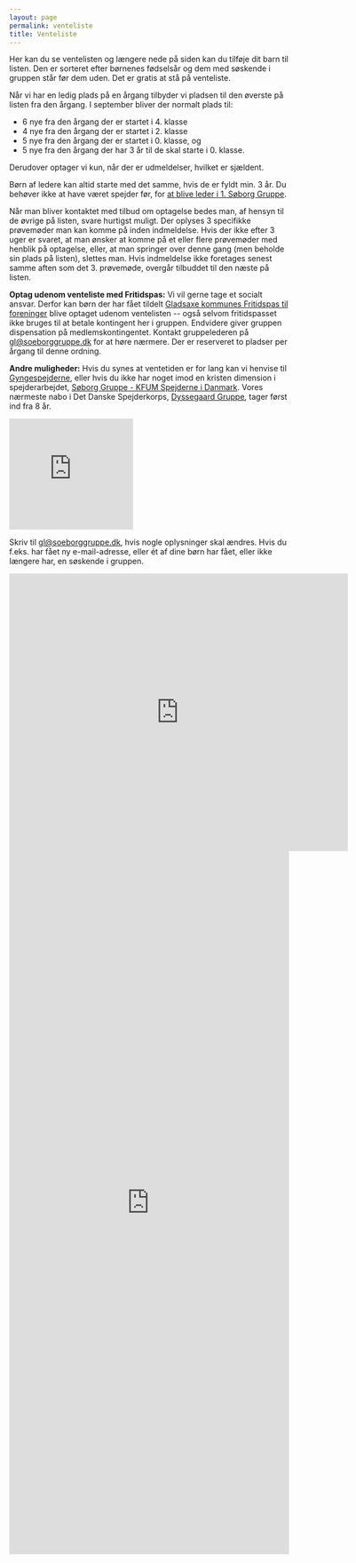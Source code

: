```yaml
---
layout: page
permalink: venteliste
title: Venteliste
---
```

Her kan du se ventelisten og længere nede på siden kan du tilføje dit barn til listen. Den er sorteret efter børnenes fødselsår og dem med søskende i gruppen står før dem uden. Det er gratis at stå på venteliste.

Når vi har en ledig plads på en årgang tilbyder vi pladsen til den øverste på listen fra den årgang. I september bliver der normalt plads til:

* 6 nye fra den årgang der er startet i 4. klasse
* 4 nye fra den årgang der er startet i 2. klasse
* 5 nye fra den årgang der er startet i 0. klasse, og
* 5 nye fra den årgang der har 3 år til de skal starte i 0. klasse.

Derudover optager vi kun, når der er udmeldelser, hvilket er sjældent.

Børn af ledere kan altid starte med det samme, hvis de er fyldt min. 3 år. Du behøver ikke at have været spejder før, for [at blive leder i 1. Søborg Gruppe](http://soeborggruppe.dk/node/2417).

Når man bliver kontaktet med tilbud om optagelse bedes man, af hensyn til de øvrige på listen, svare hurtigst muligt. Der oplyses 3 specifikke prøvemøder man kan komme på inden indmeldelse. Hvis der ikke efter 3 uger er svaret, at man ønsker at komme på et eller flere prøvemøder med henblik på optagelse, eller, at man springer over denne gang (men beholde sin plads på listen), slettes man. Hvis indmeldelse ikke foretages senest samme aften som det 3. prøvemøde, overgår tilbuddet til den næste på listen.

**Optag udenom venteliste med Fritidspas:** Vi vil gerne tage et socialt ansvar. Derfor kan børn der har fået tildelt [Gladsaxe kommunes Fritidspas til foreninger](https://gladsaxe.dk/kommunen/borger/kultur-natur-og-fritid/fritidspas) blive optaget udenom ventelisten -- også selvom fritidspasset ikke bruges til at betale kontingent her i gruppen. Endvidere giver gruppen dispensation på medlemskontingentet. Kontakt gruppelederen på [gl@soeborggruppe.dk](mailto:gl@soeborggruppe.dk) for at høre nærmere. Der er reserveret to pladser per årgang til denne ordning.

**Andre muligheder:** Hvis du synes at ventetiden er for lang kan vi henvise til [Gyngespejderne](http://gyngespejderne.dk/), eller hvis du ikke har noget imod en kristen dimension i spejderarbejdet, [Søborg Gruppe - KFUM Spejderne i Danmark](http://www.soborgspejd.dk/). Vores nærmeste nabo i Det Danske Spejderkorps, [Dyssegaard Gruppe](http://dyssegaardgruppe.dk/), tager først ind fra 8 år.

<iframe src="https://docs.google.com/spreadsheet/pub?key=0AnEedKRk5h2GdHVLaDJsSGhZWFo1UTl4SDdMdXdoSXc&amp;single=true&amp;gid=11&amp;output=html&amp;widget=true" width="223" height="200" frameborder="0">Loading...</iframe>

Skriv til gl@soeborggruppe.dk, hvis nogle oplysninger skal ændres. Hvis du f.eks. har fået ny e-mail-adresse, eller ét af dine børn har fået, eller ikke længere har, en søskende i gruppen.

<iframe src="https://docs.google.com/spreadsheet/pub?key=0AnEedKRk5h2GdHVLaDJsSGhZWFo1UTl4SDdMdXdoSXc&amp;single=true&amp;gid=9&amp;output=html&amp;widget=true" width="610" height="500" frameborder="0"></iframe>

<iframe src="https://docs.google.com/spreadsheet/embeddedform?formkey=dHVLaDJsSGhZWFo1UTl4SDdMdXdoSXc6MA" marginwidth="0" marginheight="0" width="100%" height="1266" frameborder="0">Loading...</iframe>

